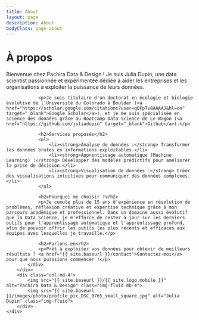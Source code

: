 ```yaml
---
title: About
layout: page
description: About
bodyClass: page-about
---
```


<div class="container">
    <div class="row">
        <div class="col-md-8">
            <div class="service service-single">
                <h1 class="title">À propos</h1>
                <p>Bienvenue chez Pachira Data & Design ! Je suis Julia Dupin, une data scientist passionnée et expérimentée dédiée à aider les entreprises et les organisations à exploiter la puissance de leurs données.</p>

                <p>Je suis titulaire d'un doctorat en écologie et biologie évolutive de l'Université du Colorado à Boulder (<a href="https://scholar.google.com/citations?user=qQFpTv8AAAAJ&hl=en" target="_blank">Google Scholar</a>), et je me suis spécialisée en science des données grâce au Bootcamp Data Science de Le Wagon (<a href="https://github.com/juliadupin" target="_blank">Github</a>).</p>

                <h2>Services proposés</h2>
                <ul>
                    <li><strong>Analyse de données :</strong> Transformer les données brutes en informations exploitables.</li>
                    <li><strong>Apprentissage automatique (Machine Learning) :</strong> Développer des modèles prédictifs pour améliorer la prise de décision.</li>
                    <li><strong>Visualisation de données :</strong> Créer des visualisations intuitives pour communiquer des données complexes.</li>
                </ul>

                <h2>Pourquoi me choisir ?</h2>
                <p>Je cumule plus de 15 ans d'expérience en résolution de problèmes, réflexion créative et expertise technique grâce à mon parcours académique et professionnel. Dans un domaine aussi évolutif que la Data Science, je m'efforce de rester à jour sur les derniers outils pour l'apprentissage automatique et l'apprentissage profond, afin de pouvoir offrir les outils les plus récents et efficaces aux équipes avec lesquelles je travaille.</p>

                <h2>Parlons-en</h2>
                <p>Prêt à exploiter vos données pour obtenir de meilleurs résultats ? <a href="{{ site.baseurl }}/contact">Contactez-moi</a> pour que nous puissions commencer !</p>
            </div>
        </div>
        <div class="col-md-4">
            <img src="{{ site.baseurl }}/{{ site.logo.mobile }}" alt="Pachira Data & Design" class="img-fluid mb-4">
            <img src="{{ site.baseurl }}/images/photo/profile_pic_DSC_0765_small_square.jpg" alt="Julia Dupin" class="img-fluid">
        </div>
    </div>
</div>
